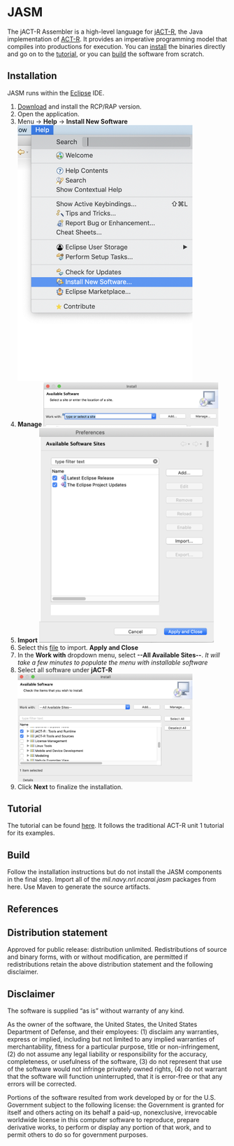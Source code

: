 # JASM
The jACT-R Assembler is a high-level language for [jACT-R](http://www.jact-r.org/), the Java implementation of [ACT-R](http://act-r.psy.cmu.edu). It provides an imperative programming model that compiles into productions for execution. You can [install](#installation) the binaries directly and go on to the [tutorial](#tutorial), or you can [build](#build) the software from scratch.

## Installation
JASM runs within the [Eclipse](http://www.eclipse.org/) IDE. 
1. [Download](https://www.eclipse.org/downloads/) and install the RCP/RAP version. 
2. Open the application.
3. Menu -> **Help** -> **Install New Software** 
   <img src="images/installNew.png" width=400/>
4. **Manage** <img src="images/manage.png" width=400/>
5. **Import** <img src="images/import.png" width=400/>
6. Select this [file](updateSites.xml) to import. **Apply and Close**
7. In the **Work with** dropdown menu, select **--All Available Sites--**. *It will take a few minutes to populate the menu with installable software*
8. Select all software under **jACT-R** <img src="images/install.png" width=400/>
9. Click **Next** to finalize the installation.

## Tutorial
The tutorial can be found [here](). It follows the traditional ACT-R unit 1 tutorial for its examples.

## Build
Follow the installation instructions but do not install the JASM components in the final step. Import all of the *mil.navy.nrl.ncarai.jasm* packages from here. Use Maven to generate the source artifacts. 

## References


## Distribution statement

Approved for public release: distribution unlimited. Redistributions of source and binary forms, with or without modification, are permitted if redistributions retain the above distribution statement and the following disclaimer.

## Disclaimer

The software is supplied “as is” without warranty of any kind.

As the owner of the software, the United States, the United States Department of Defense, and their employees: (1) disclaim any warranties, express or implied, including but not limited to any implied warranties of merchantability, fitness for a particular purpose, title or non-infringement, (2) do not assume any legal liability or responsibility for the accuracy, completeness, or usefulness of the software, (3) do not represent that use of the software would not infringe privately owned rights, (4) do not warrant that the software will function uninterrupted, that it is error-free or that any errors will be corrected.

Portions of the software resulted from work developed by or for the U.S. Government subject to the following license: the Government is granted for itself and others acting on its behalf a paid-up, nonexclusive, irrevocable worldwide license in this computer software to reproduce, prepare derivative works, to perform or display any portion of that work, and to permit others to do so for government purposes.
